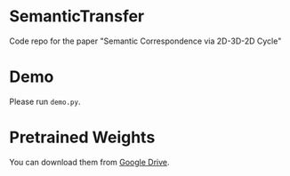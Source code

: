 # SemanticTransfer
Code repo for the paper "Semantic Correspondence via 2D-3D-2D Cycle"

# Demo
Please run `demo.py`.

# Pretrained Weights
You can download them from [Google Drive](https://drive.google.com/drive/folders/1VN4dIrMqtIxb0CJleOx7aco21BUSL9qp?usp=sharing).
